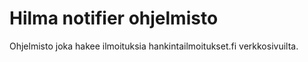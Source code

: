 # Hilma notifier ohjelmisto

Ohjelmisto joka hakee ilmoituksia hankintailmoitukset.fi verkkosivuilta.
